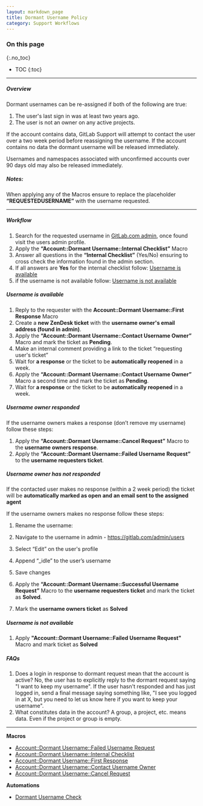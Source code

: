 ```yaml
---
layout: markdown_page
title: Dormant Username Policy
category: Support Workflows
---
```


### On this page
{:.no_toc}

- TOC
{:toc}

----

##### Overview
Dormant usernames can be re-assigned if both of the following are true:

1. The user's last sign in was at least two years ago.
1. The user is not an owner on any active projects.

If the account contains data, GitLab Support will attempt to contact the user over a two week period before reassigning the username. If the account contains no data the dormant username will be released immediately.

Usernames and namespaces associated with unconfirmed accounts over 90 days old may also be released immediately.


##### Notes:
When applying any of the Macros ensure to replace the placeholder **“REQUESTEDUSERNAME”** with the username requested.
______________

##### Workflow

1. Search for the requested username in [GitLab.com admin](https://gitlab.com/admin/users), once found visit the users admin profile.
1. Apply the **“Account::Dormant Username::Internal Checklist”** Macro
1. Answer all questions in the **“Internal Checklist”** (Yes/No) ensuring to cross check the information found in the admin section. 
1. If all answers are **Yes** for the internal checklist follow: [Username is available](#username-is-available) 
1. if the username is not available follow: [Username is not available](#username-is-not-available)

##### Username is available 

1. Reply to the requester with the **Account::Dormant Username::First Response** Macro
1. Create a **new ZenDesk ticket** with the **username owner's email address (found in admin)**. 
1. Apply the **“Account::Dormant Username::Contact Username Owner”** Macro and mark the ticket as **Pending**. 
1. Make an internal comment providing a link to the ticket “requesting user's ticket”
1. Wait for **a response** or the ticket to be **automatically reopened** in a week.
1. Apply the **“Account::Dormant Username::Contact Username Owner”** Macro a second time and mark the ticket as **Pending**.
1. Wait for **a response** or the ticket to be **automatically reopened** in a week.


##### Username owner responded
If the username owners makes a response (don’t remove my username) follow these steps:

1. Apply the **“Account::Dormant Username::Cancel Request”** Macro to the **username owners response**.
1. Apply the **“Account::Dormant Username::Failed Username Request”** to the **username requesters ticket**. 


##### Username owner has not responded

If the contacted user makes no response (within a 2 week period) the ticket will be **automatically marked as open and an email sent to the assigned agent** 

If the username owners makes no response follow these steps:

1. Rename the username:
1. Navigate to the username in admin - https://gitlab.com/admin/users
1. Select “Edit” on the user's profile
1. Append “_idle” to the user’s username 
1. Save changes


1. Apply the **“Account::Dormant Username::Successful Username Request”** Macro to the **username requesters ticket** and mark the ticket as **Solved**. 
2. Mark the **username owners ticket** as **Solved**


##### Username is not available 

1. Apply **"Account::Dormant Username::Failed Username Request"** Macro and mark ticket as **Solved**


##### FAQs

1. Does a login in response to dormant request mean that the account is active? No, the user has to explicitly reply to the dormant request saying "I want to keep my username". If the user hasn't responded and has just logged in, send a final message saying something like, "I see you logged in at X, but you need to let us know here if you want to keep your username".
1. What constitutes data in the account? A group, a project, etc. means data. Even if the project or group is empty.


__________________

**Macros**

* [Account::Dormant Username::Failed Username Request](https://gitlab.zendesk.com/rules/94534768/edit)
* [Account::Dormant Username::Internal Checklist](https://gitlab.zendesk.com/rules/93505588/edit)
* [Account::Dormant Username::First Response](https://gitlab.zendesk.com/rules/94687707)
* [Account::Dormant Username::Contact Username Owner](https://gitlab.zendesk.com/rules/94531288/edit)
* [Account::Dormant Username::Cancel Request](https://gitlab.zendesk.com/rules/94534828/edit)

**Automations**

* [Dormant Username Check](https://gitlab.zendesk.com/rules/94693587/edit)
